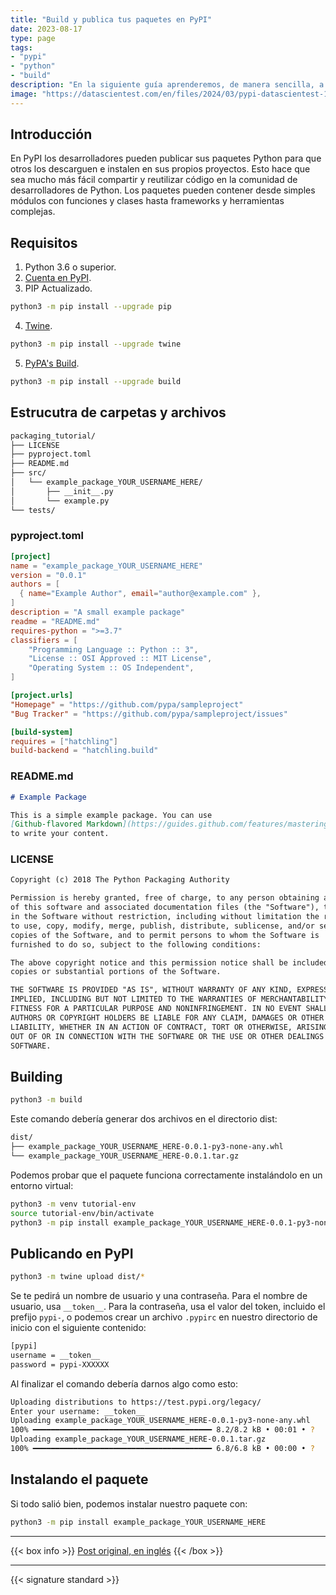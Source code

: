 ```yaml
---
title: "Build y publica tus paquetes en PyPI"
date: 2023-08-17
type: page
tags: 
- "pypi"
- "python"
- "build"
description: "En la siguiente guía aprenderemos, de manera sencilla, a crear y publicar paquetes en PyPI."
image: "https://datascientest.com/en/files/2024/03/pypi-datascientest-1024x512-1.png"
---
```


## Introducción

En PyPI los desarrolladores pueden publicar sus paquetes Python para que otros los descarguen e instalen en sus propios proyectos. Esto hace que sea mucho más fácil compartir y reutilizar código en la comunidad de desarrolladores de Python. Los paquetes pueden contener desde simples módulos con funciones y clases hasta frameworks y herramientas complejas.

## Requisitos

1. Python 3.6 o superior.
2. [Cuenta en PyPI](https://pypi.org/account/register/).
3. PIP Actualizado.

```bash
python3 -m pip install --upgrade pip
```

4. [Twine](https://pypi.org/project/twine/).

```bash
python3 -m pip install --upgrade twine
```

5. [PyPA's Build](https://pypi.org/project/build/).

```bash
python3 -m pip install --upgrade build
```

## Estrucutra de carpetas y archivos

```bash
packaging_tutorial/
├── LICENSE
├── pyproject.toml
├── README.md
├── src/
│   └── example_package_YOUR_USERNAME_HERE/
│       ├── __init__.py
│       └── example.py
└── tests/
```

### pyproject.toml

```toml
[project]
name = "example_package_YOUR_USERNAME_HERE"
version = "0.0.1"
authors = [
  { name="Example Author", email="author@example.com" },
]
description = "A small example package"
readme = "README.md"
requires-python = ">=3.7"
classifiers = [
    "Programming Language :: Python :: 3",
    "License :: OSI Approved :: MIT License",
    "Operating System :: OS Independent",
]

[project.urls]
"Homepage" = "https://github.com/pypa/sampleproject"
"Bug Tracker" = "https://github.com/pypa/sampleproject/issues"

[build-system]
requires = ["hatchling"]
build-backend = "hatchling.build"
```

### README.md

```md
# Example Package

This is a simple example package. You can use
[Github-flavored Markdown](https://guides.github.com/features/mastering-markdown/)
to write your content.
```

### LICENSE

```txt
Copyright (c) 2018 The Python Packaging Authority

Permission is hereby granted, free of charge, to any person obtaining a copy
of this software and associated documentation files (the "Software"), to deal
in the Software without restriction, including without limitation the rights
to use, copy, modify, merge, publish, distribute, sublicense, and/or sell
copies of the Software, and to permit persons to whom the Software is
furnished to do so, subject to the following conditions:

The above copyright notice and this permission notice shall be included in all
copies or substantial portions of the Software.

THE SOFTWARE IS PROVIDED "AS IS", WITHOUT WARRANTY OF ANY KIND, EXPRESS OR
IMPLIED, INCLUDING BUT NOT LIMITED TO THE WARRANTIES OF MERCHANTABILITY,
FITNESS FOR A PARTICULAR PURPOSE AND NONINFRINGEMENT. IN NO EVENT SHALL THE
AUTHORS OR COPYRIGHT HOLDERS BE LIABLE FOR ANY CLAIM, DAMAGES OR OTHER
LIABILITY, WHETHER IN AN ACTION OF CONTRACT, TORT OR OTHERWISE, ARISING FROM,
OUT OF OR IN CONNECTION WITH THE SOFTWARE OR THE USE OR OTHER DEALINGS IN THE
SOFTWARE.
```

## Building

```bash
python3 -m build
```

Este comando debería generar dos archivos en el directorio dist:

```bash
dist/
├── example_package_YOUR_USERNAME_HERE-0.0.1-py3-none-any.whl
└── example_package_YOUR_USERNAME_HERE-0.0.1.tar.gz
```

Podemos probar que el paquete funciona correctamente instalándolo en un entorno virtual:

```bash
python3 -m venv tutorial-env
source tutorial-env/bin/activate
python3 -m pip install example_package_YOUR_USERNAME_HERE-0.0.1-py3-none-any.whl
```

## Publicando en PyPI

```bash
python3 -m twine upload dist/*
```

Se te pedirá un nombre de usuario y una contraseña. Para el nombre de usuario, usa `__token__`. Para la contraseña, usa el valor del token, incluido el prefijo `pypi-`, o podemos crear un archivo `.pypirc` en nuestro directorio de inicio con el siguiente contenido:

```txt
[pypi]
username = __token__
password = pypi-XXXXXX
```
Al finalizar el comando debería darnos algo como esto:

```bash
Uploading distributions to https://test.pypi.org/legacy/
Enter your username: __token__
Uploading example_package_YOUR_USERNAME_HERE-0.0.1-py3-none-any.whl
100% ━━━━━━━━━━━━━━━━━━━━━━━━━━━━━━━━━━━━━━━━ 8.2/8.2 kB • 00:01 • ?
Uploading example_package_YOUR_USERNAME_HERE-0.0.1.tar.gz
100% ━━━━━━━━━━━━━━━━━━━━━━━━━━━━━━━━━━━━━━━━ 6.8/6.8 kB • 00:00 • ?
```

## Instalando el paquete

Si todo salió bien, podemos instalar nuestro paquete con:

```bash
python3 -m pip install example_package_YOUR_USERNAME_HERE
```

---

{{< box info >}}
[Post original, en inglés](https://packaging.python.org/en/latest/tutorials/packaging-projects/)
{{< /box >}}

---

{{< signature standard >}}